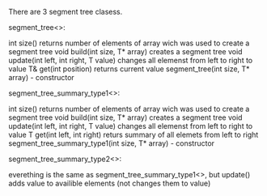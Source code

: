 There are 3 segment tree clasess.


segment_tree<>:

int size() returns number of elements of array wich was used to create a segment tree
void build(int size, T* array) creates a segment tree
void update(int left, int right, T value) changes all elemenst from left to right to value
T& get(int position) returns current value
segment_tree(int size, T* array) - constructor


segment_tree_summary_type1<>:

int size() returns number of elements of array wich was used to create a segment tree
void build(int size, T* array) creates a segment tree
void update(int left, int right, T value) changes all elemenst from left to right to value
T get(int left, int right) returs summary of all elemets from left to right
segment_tree_summary_type1(int size, T* array) - constructor

segment_tree_summary_type2<>:

everething is the same as segment_tree_summary_type1<>, but update() adds value to availible elements (not changes them to value)
